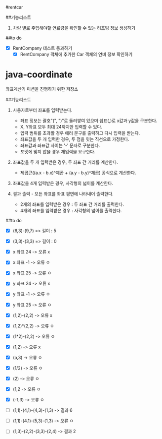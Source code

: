 #rentcar

##기능리스트
1. 차량 별로 주입해야할 연료량을 확인할 수 있는 리포팅 정보 생성하기

##to do
-[x] RentCompany 테스트 통과하기
  -[x] RentCompany 객체에 추가한 Car 객체의 연비 정보 확인하기

# java-coordinate
좌표계산기 미션을 진행하기 위한 저장소

##기능리스트
1. 사용자로부터 좌표를 입력받는다.
    - 좌표 정보는 괄호"(", ")"로 둘러쌓여 있으며 쉼표(,)로 x값과 y값을 구분한다.
    - X, Y좌표 모두 최대 24까지만 입력할 수 있다.
    - 입력 범위를 초과할 경우 에러 문구를 출력하고 다시 입력을 받는다.
    - 좌표값을 두 개 입력한 경우, 두 점을 잇는 직선으로 가정한다. 
    - 좌표값과 좌표값 사이는 '-' 문자로 구분한다.
    - 포맷에 맞지 않을 경우 재입력을 요구한다.

1. 좌표값을 두 개 입력받은 경우, 두 좌표 간 거리를 계산한다.
    - 제곱근((a.x - b.x)^제곱 + (a.y - b.y)^제곱) 공식으로 계산한다.

1. 좌표값을 4개 입력받은 경우, 사각형의 넓이를 계산한다.

1. 결과 출력 - 모든 좌표를 좌표 평면에 나타내어 출력한다.
    - 2개의 좌표를 입력받은 경우 : 두 좌표 간 거리를 출력한다.
    - 4개의 좌표를 입력받은 경우 : 사각형의 넓이를 출력한다.


##to do
-[x] (6,3)-(9,7)  => 길이 : 5
-[x] (3,3)-(3,3)  => 길이 : 0
-[x] x 좌표 24 ->  오류 x
-[x] x 좌표 -1 -> 오류 ㅇ
-[x] x 좌표 25 -> 오류 ㅇ
-[x] y 좌표 24 ->  오류 x
-[x] y 좌표 -1 -> 오류 ㅇ
-[x] y 좌표 25 -> 오류 ㅇ

-[x] (1,2)-(2,2) -> 오류 x 
-[x] (1,2)*(2,2) -> 오류 ㅇ
-[x] (1*2)-(2,2) -> 오류 ㅇ
-[x] (1,2) -> 오류 x
-[x] (a,3) -> 오류 ㅇ
-[x] (1/2) -> 오류 ㅇ
-[x] (2) -> 오류 ㅇ
-[x] (1,2 -> 오류 ㅇ
-[x] (-1,3) -> 오류 ㅇ

-[ ] (1,1)-(4,1)-(4,3)-(1,3) -> 결과 6
-[ ] (1,1)-(4.1)-(5,3)-(1,3) -> 오류 ㅇ
-[ ] (1,3)-(2,2)-(3,3)-(2,4) -> 결과 2